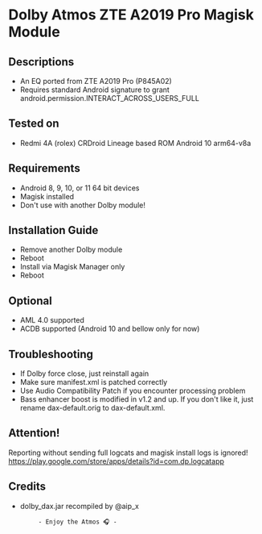# Dolby Atmos ZTE A2019 Pro Magisk Module

## Descriptions
- An EQ ported from ZTE A2019 Pro (P845A02)
- Requires standard Android signature to grant android.permission.INTERACT_ACROSS_USERS_FULL

## Tested on
- Redmi 4A (rolex) CRDroid Lineage based ROM Android 10 arm64-v8a

## Requirements
- Android 8, 9, 10, or 11 64 bit devices
- Magisk installed
- Don't use with another Dolby module!

## Installation Guide
- Remove another Dolby module
- Reboot
- Install via Magisk Manager only
- Reboot

## Optional
- AML 4.0 supported
- ACDB supported (Android 10 and bellow only for now)

## Troubleshooting
- If Dolby force close, just reinstall again
- Make sure manifest.xml is patched correctly
- Use Audio Compatibility Patch if you encounter processing problem
- Bass enhancer boost is modified in v1.2 and up. If you don't like it, just rename dax-default.orig to dax-default.xml.

## Attention!
Reporting without sending full logcats and magisk install logs is ignored!
https://play.google.com/store/apps/details?id=com.dp.logcatapp

## Credits
- dolby_dax.jar recompiled by @aip_x




           - Enjoy the Atmos 🎧 -
